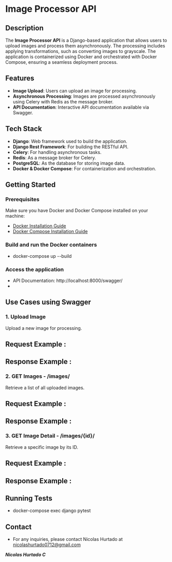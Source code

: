 # Image Processor API

## Description

The **Image Processor API** is a Django-based application that allows users to upload images and process them asynchronously. The processing includes applying transformations, such as converting images to grayscale. The application is containerized using Docker and orchestrated with Docker Compose, ensuring a seamless deployment process.

## Features

- **Image Upload**: Users can upload an image for processing.
- **Asynchronous Processing**: Images are processed asynchronously using Celery with Redis as the message broker.
- **API Documentation**: Interactive API documentation available via Swagger.

## Tech Stack

- **Django**: Web framework used to build the application.
- **Django Rest Framework**: For building the RESTful API.
- **Celery**: For handling asynchronous tasks.
- **Redis**: As a message broker for Celery.
- **PostgreSQL**: As the database for storing image data.
- **Docker & Docker Compose**: For containerization and orchestration.

## Getting Started

### Prerequisites

Make sure you have Docker and Docker Compose installed on your machine:

- [Docker Installation Guide](https://docs.docker.com/get-docker/)
- [Docker Compose Installation Guide](https://docs.docker.com/compose/install/)

### Build and run the Docker containers
- docker-compose up --build

### Access the application
- API Documentation: http://localhost:8000/swagger/
-

## Use Cases using Swagger

### 1. **Upload Image**
Upload a new image for processing.

**Request Example :**
-

**Response  Example :**
-


### 2. **GET Images - /images/**
Retrieve a list of all uploaded images.

**Request Example :**
-

**Response  Example :**
-

### 3. **GET Image Detail - /images/{id}/**
Retrieve a specific image by its ID.

**Request Example :**
-

**Response  Example :**
-

## Running Tests
- docker-compose exec django pytest

## Contact
- For any inquiries, please contact Nicolas Hurtado at nicolashurtado0712@gmail.com

***Nicolas Hurtado C***
